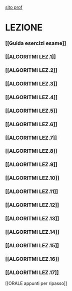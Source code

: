 [sito prof](https://www.mat.uniroma2.it/%7Eguala/ASDL_2024.htm)
# LEZIONE
### [[Guida esercizi esame]]
### [[ALGORITMI LEZ.1]]
### [[ALGORITMI LEZ.2]]
### [[ALGORITMI LEZ.3]]
### [[ALGORITMI LEZ.4]]
### [[ALGORITMI LEZ.5]]
### [[ALGORITMI LEZ.6]]
### [[ALGORITMI LEZ.7]]
### [[ALGORITMI LEZ.8]]
### [[ALGORITMI LEZ.9]]
### [[ALGORITMI LEZ.10]]
### [[ALGORITMI LEZ.11]]
### [[ALGORITMI LEZ.12]]
### [[ALGORITMI LEZ.13]]
### [[ALGORITMI LEZ.14]]
### [[ALGORITMI LEZ.15]]
### [[ALGORITMI LEZ.16]]
### [[ALGORITMI LEZ.17]]
[[ORALE appunti per ripasso]]
